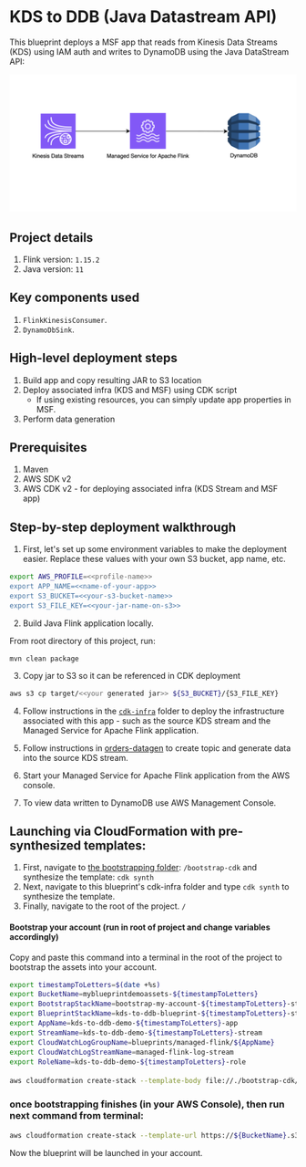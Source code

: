 # KDS to DDB (Java Datastream API)

This blueprint deploys a MSF app that reads from Kinesis Data Streams (KDS) using IAM auth and writes to DynamoDB using the Java DataStream API:

![Arch diagram](img/kds-msf-ddb.png)

## Project details

1. Flink version: `1.15.2`
2. Java version: `11`

## Key components used

1. `FlinkKinesisConsumer`.
2. `DynamoDbSink`.

## High-level deployment steps

1. Build app and copy resulting JAR to S3 location
2. Deploy associated infra (KDS and MSF) using CDK script
    - If using existing resources, you can simply update app properties in MSF.
3. Perform data generation

## Prerequisites

1. Maven
2. AWS SDK v2
2. AWS CDK v2 - for deploying associated infra (KDS Stream and MSF app)

## Step-by-step deployment walkthrough

1. First, let's set up some environment variables to make the deployment easier. Replace these values with your own S3 bucket, app name, etc.

```bash
export AWS_PROFILE=<<profile-name>>
export APP_NAME=<<name-of-your-app>>
export S3_BUCKET=<<your-s3-bucket-name>>
export S3_FILE_KEY=<<your-jar-name-on-s3>>
```

2. Build Java Flink application locally.

From root directory of this project, run:

```
mvn clean package
```

3. Copy jar to S3 so it can be referenced in CDK deployment

```bash
aws s3 cp target/<<your generated jar>> ${S3_BUCKET}/{S3_FILE_KEY}
```

4. Follow instructions in the [`cdk-infra`](cdk-infra/README.md) folder to deploy the infrastructure associated with this app - such as the source KDS stream and the Managed Service for Apache Flink application.

5. Follow instructions in [orders-datagen](../../../datagen/orders-datagen/README.md) to create topic and generate data into the source KDS stream.

6. Start your Managed Service for Apache Flink application from the AWS console.

7. To view data written to DynamoDB use AWS Management Console.



## Launching via CloudFormation with pre-synthesized templates:

1. First, navigate to [the bootstrapping folder](/bootstrap-cdk/): `/bootstrap-cdk` and synthesize the template: `cdk synth`
2. Next, navigate to this blueprint's cdk-infra folder and type `cdk synth` to synthesize the template.
3. Finally, navigate to the root of the project. `/`

#### Bootstrap your account (run in root of project and change variables accordingly)

Copy and paste this command into a terminal in the root of the project to bootstrap the assets into your account.

```bash
export timestampToLetters=$(date +%s)
export BucketName=myblueprintdemoassets-${timestampToLetters}
export BootstrapStackName=bootstrap-my-account-${timestampToLetters}-stack
export BlueprintStackName=kds-to-ddb-blueprint-${timestampToLetters}-stack
export AppName=kds-to-ddb-demo-${timestampToLetters}-app
export StreamName=kds-to-ddb-demo-${timestampToLetters}-stream
export CloudWatchLogGroupName=blueprints/managed-flink/${AppName}
export CloudWatchLogStreamName=managed-flink-log-stream
export RoleName=kds-to-ddb-demo-${timestampToLetters}-role

aws cloudformation create-stack --template-body file://./bootstrap-cdk/cdk.out/BootstrapCdkStack.template.json --stack-name ${BootstrapStackName} --parameters ParameterKey=AssetBucket,ParameterValue=$BucketName ParameterKey=AssetList,ParameterValue="https://data-streaming-labs.s3.amazonaws.com/blueprint-test/kds-to-ddb-datastream-java-1.0.0.jar\,https://data-streaming-labs.s3.amazonaws.com/blueprint-test/kds-to-ddb-datastream-java.json" --capabilities CAPABILITY_IAM
```

### once bootstrapping finishes (in your AWS Console), then run next command from terminal: 

```bash
aws cloudformation create-stack --template-url https://${BucketName}.s3.amazonaws.com/kds-to-ddb-datastream-java.json --stack-name $BlueprintStackName --parameters ParameterKey=AppName,ParameterValue=$AppName ParameterKey=CloudWatchLogGroupName,ParameterValue=$CloudWatchLogGroupName ParameterKey=CloudWatchLogStreamName,ParameterValue=$CloudWatchLogStreamName ParameterKey=StreamName,ParameterValue=$StreamName ParameterKey=BucketName,ParameterValue=$BucketName ParameterKey=BootstrapStackName,ParameterValue=$BootstrapStackName ParameterKey=RoleName,ParameterValue=$RoleName --capabilities CAPABILITY_NAMED_IAM
```

Now the blueprint will be launched in your account.
